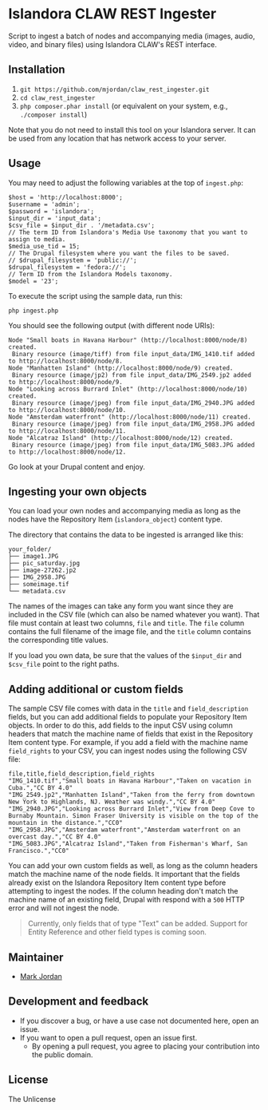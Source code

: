 # Islandora CLAW REST Ingester

Script to ingest a batch of nodes and accompanying media (images, audio, video, and binary files) using Islandora CLAW's REST interface.

## Installation

1. `git https://github.com/mjordan/claw_rest_ingester.git`
1. `cd claw_rest_ingester`
1. `php composer.phar install` (or equivalent on your system, e.g., `./composer install`)

Note that you do not need to install this tool on your Islandora server. It can be used from any location that has network access to your server.

## Usage

You may need to adjust the following variables at the top of `ingest.php`:

```
$host = 'http://localhost:8000';
$username = 'admin';
$password = 'islandora';
$input_dir = 'input_data';
$csv_file = $input_dir . '/metadata.csv';
// The term ID from Islandora's Media Use taxonomy that you want to assign to media.
$media_use_tid = 15;
// The Drupal filesystem where you want the files to be saved.
// $drupal_filesystem = 'public://';
$drupal_filesystem = 'fedora://';
// Term ID from the Islandora Models taxonomy.
$model = '23';
```

To execute the script using the sample data, run this:

`php ingest.php`

You should see the following output (with different node URIs):

```
Node "Small boats in Havana Harbour" (http://localhost:8000/node/8) created.
 Binary resource (image/tiff) from file input_data/IMG_1410.tif added to http://localhost:8000/node/8.
Node "Manhatten Island" (http://localhost:8000/node/9) created.
 Binary resource (image/jp2) from file input_data/IMG_2549.jp2 added to http://localhost:8000/node/9.
Node "Looking across Burrard Inlet" (http://localhost:8000/node/10) created.
 Binary resource (image/jpeg) from file input_data/IMG_2940.JPG added to http://localhost:8000/node/10.
Node "Amsterdam waterfront" (http://localhost:8000/node/11) created.
 Binary resource (image/jpeg) from file input_data/IMG_2958.JPG added to http://localhost:8000/node/11.
Node "Alcatraz Island" (http://localhost:8000/node/12) created.
 Binary resource (image/jpeg) from file input_data/IMG_5083.JPG added to http://localhost:8000/node/12.
```

Go look at your Drupal content and enjoy.

## Ingesting your own objects

You can load your own nodes and accompanying media as long as the nodes have the Repository Item (`islandora_object`) content type.

The directory that contains the data to be ingested is arranged like this:

```
your_folder/
├── image1.JPG
├── pic_saturday.jpg
├── image-27262.jp2
├── IMG_2958.JPG
├── someimage.tif
└── metadata.csv
```

The names of the images can take any form you want since they are included in the CSV file (which can also be named whatever you want). That file must contain at least two columns, `file` and `title`. The `file` column contains the full filename of the image file, and the `title` column contains the corresponding title values.

If you load you own data, be sure that the values of the `$input_dir` and `$csv_file` point to the right paths.

## Adding additional or custom fields

The sample CSV file comes with data in the `title` and `field_description` fields, but you can add additional fields to populate your Repository Item objects. In order to do this, add fields to the input CSV using column headers that match the machine name of fields that exist in the Repository Item content type. For example, if you add a field with the machine name `field_rights` to your CSV, you can ingest nodes using the following CSV file:

```
file,title,field_description,field_rights
"IMG_1410.tif","Small boats in Havana Harbour","Taken on vacation in Cuba.","CC BY 4.0"
"IMG_2549.jp2","Manhatten Island","Taken from the ferry from downtown New York to Highlands, NJ. Weather was windy.","CC BY 4.0"
"IMG_2940.JPG","Looking across Burrard Inlet","View from Deep Cove to Burnaby Mountain. Simon Fraser University is visible on the top of the mountain in the distance.","CC0"
"IMG_2958.JPG","Amsterdam waterfront","Amsterdam waterfront on an overcast day.","CC BY 4.0"
"IMG_5083.JPG","Alcatraz Island","Taken from Fisherman's Wharf, San Francisco.","CC0"
```

You can add your own custom fields as well, as long as the column headers match the machine name of the node fields. It important that the fields already exist on the Islandora Repository Item content type before attempting to ingest the nodes. If the column heading don't match the machine name of an existing field, Drupal with respond with a `500` HTTP error and will not ingest the node.

> Currently, only fields that of type "Text" can be added. Support for Entity Reference and other field types is coming soon.


## Maintainer

* [Mark Jordan](https://github.com/mjordan)

## Development and feedback

* If you discover a bug, or have a use case not documented here, open an issue.
* If you want to open a pull request, open an issue first.
  * By opening a pull request, you agree to placing your contribution into the public domain.

## License

The Unlicense
